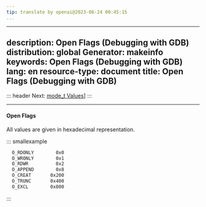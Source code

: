 ```yaml
---
tip: translate by openai@2023-06-24 00:45:15
...
```

---
description: Open Flags (Debugging with GDB)
distribution: global
Generator: makeinfo
keywords: Open Flags (Debugging with GDB)
lang: en
resource-type: document
title: Open Flags (Debugging with GDB)
---
::: header
Next: [mode_t Values](mode_005ft-Values.html#mode_005ft-Values)]
:::

---

#### Open Flags

All values are given in hexadecimal representation.

::: smallexample

```bash
  O_RDONLY        0x0
  O_WRONLY        0x1
  O_RDWR          0x2
  O_APPEND        0x8
  O_CREAT       0x200
  O_TRUNC       0x400
  O_EXCL        0x800
```

:::
